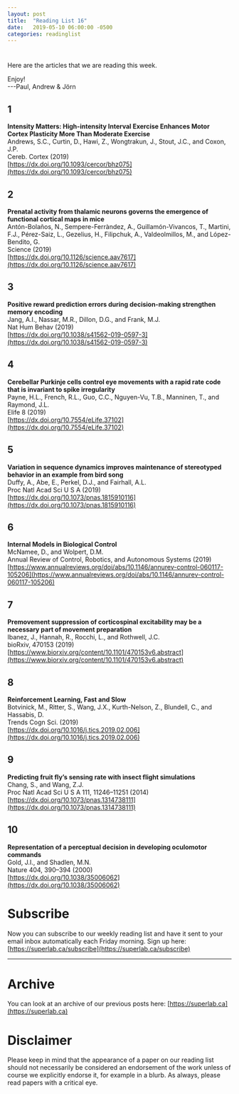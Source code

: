 ```yaml
---
layout: post
title:  "Reading List 16"
date:   2019-05-10 06:00:00 -0500
categories: readinglist
---
```


# 

Here are the articles that we are reading this week.

Enjoy!  
---Paul, Andrew & Jörn

## 1
**Intensity Matters: High-intensity Interval Exercise Enhances Motor Cortex Plasticity More Than Moderate Exercise**  
Andrews, S.C., Curtin, D., Hawi, Z., Wongtrakun, J., Stout, J.C., and Coxon, J.P.  
Cereb. Cortex (2019)  
[https://dx.doi.org/10.1093/cercor/bhz075](https://dx.doi.org/10.1093/cercor/bhz075)

## 2
**Prenatal activity from thalamic neurons governs the emergence of functional cortical maps in mice**  
Antón-Bolaños, N., Sempere-Ferràndez, A., Guillamón-Vivancos, T., Martini, F.J., Pérez-Saiz, L., Gezelius, H., Filipchuk, A., Valdeolmillos, M., and López-Bendito, G.  
Science (2019)  
[https://dx.doi.org/10.1126/science.aav7617](https://dx.doi.org/10.1126/science.aav7617)

## 3
**Positive reward prediction errors during decision-making strengthen memory encoding**  
Jang, A.I., Nassar, M.R., Dillon, D.G., and Frank, M.J.  
Nat Hum Behav (2019)  
[https://dx.doi.org/10.1038/s41562-019-0597-3](https://dx.doi.org/10.1038/s41562-019-0597-3)

## 4
**Cerebellar Purkinje cells control eye movements with a rapid rate code that is invariant to spike irregularity**  
Payne, H.L., French, R.L., Guo, C.C., Nguyen-Vu, T.B., Manninen, T., and Raymond, J.L.  
Elife 8 (2019)  
[https://dx.doi.org/10.7554/eLife.37102](https://dx.doi.org/10.7554/eLife.37102)

## 5
**Variation in sequence dynamics improves maintenance of stereotyped behavior in an example from bird song**  
Duffy, A., Abe, E., Perkel, D.J., and Fairhall, A.L.  
Proc Natl Acad Sci U S A (2019)  
[https://dx.doi.org/10.1073/pnas.1815910116](https://dx.doi.org/10.1073/pnas.1815910116)

## 6
**Internal Models in Biological Control**  
McNamee, D., and Wolpert, D.M.  
Annual Review of Control, Robotics, and Autonomous Systems (2019)  
[https://www.annualreviews.org/doi/abs/10.1146/annurev-control-060117-105206](https://www.annualreviews.org/doi/abs/10.1146/annurev-control-060117-105206)

## 7
**Premovement suppression of corticospinal excitability may be a necessary part of movement preparation**  
Ibanez, J., Hannah, R., Rocchi, L., and Rothwell, J.C.  
bioRxiv, 470153 (2019)  
[https://www.biorxiv.org/content/10.1101/470153v6.abstract](https://www.biorxiv.org/content/10.1101/470153v6.abstract)

## 8
**Reinforcement Learning, Fast and Slow**  
Botvinick, M., Ritter, S., Wang, J.X., Kurth-Nelson, Z., Blundell, C., and Hassabis, D.  
Trends Cogn Sci. (2019)  
[https://dx.doi.org/10.1016/j.tics.2019.02.006](https://dx.doi.org/10.1016/j.tics.2019.02.006)

## 9
**Predicting fruit fly’s sensing rate with insect flight simulations**  
Chang, S., and Wang, Z.J.  
Proc Natl Acad Sci U S A 111, 11246–11251 (2014)  
[https://dx.doi.org/10.1073/pnas.1314738111](https://dx.doi.org/10.1073/pnas.1314738111)

## 10
**Representation of a perceptual decision in developing oculomotor commands**  
Gold, J.I., and Shadlen, M.N.  
Nature 404, 390–394 (2000)  
[https://dx.doi.org/10.1038/35006062](https://dx.doi.org/10.1038/35006062)


# Subscribe
Now you can subscribe to our weekly reading list and have it sent to your email inbox automatically each Friday morning. Sign up here: [https://superlab.ca/subscribe](https://superlab.ca/subscribe)


---
# Archive
You can look at an archive of our previous posts here: [https://superlab.ca](https://superlab.ca)


# Disclaimer
Please keep in mind that the appearance of a paper on our reading list should not necessarily be considered an endorsement of the work unless of course we explicitly endorse it, for example in a blurb. As always, please read papers with a critical eye.
